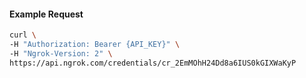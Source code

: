 
#### Example Request

```bash 
curl \
-H "Authorization: Bearer {API_KEY}" \
-H "Ngrok-Version: 2" \
https://api.ngrok.com/credentials/cr_2EmMOhH24Dd8a6IUS0kGIXWaKyP
